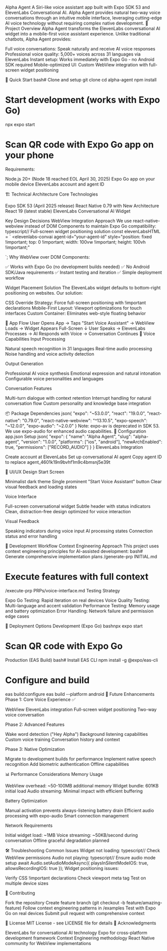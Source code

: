 Alpha Agent
A Siri-like voice assistant app built with Expo SDK 53 and ElevenLabs Conversational AI. Alpha Agent provides natural two-way voice conversations through an intuitive mobile interface, leveraging cutting-edge AI voice technology without requiring complex native development.
🎯 Project Overview
Alpha Agent transforms the ElevenLabs conversational AI widget into a mobile-first voice assistant experience. Unlike traditional chatbots, Alpha Agent provides:

Full voice conversations: Speak naturally and receive AI voice responses
Professional voice quality: 5,000+ voices across 31 languages via ElevenLabs
Instant setup: Works immediately with Expo Go - no Android SDK required
Mobile-optimized UI: Custom WebView integration with full-screen widget positioning

🚀 Quick Start
bash# Clone and setup
git clone <your-repo-url>
cd alpha-agent
npm install

# Start development (works with Expo Go)
npx expo start

# Scan QR code with Expo Go app on your phone
Requirements:

Node.js 20+ (Node 18 reached EOL April 30, 2025)
Expo Go app on your mobile device
ElevenLabs account and agent ID

🏗️ Technical Architecture
Core Technologies

Expo SDK 53 (April 2025 release)
React Native 0.79 with New Architecture
React 19 (latest stable)
ElevenLabs Conversational AI Widget

Key Design Decisions
WebView Integration Approach
We use react-native-webview instead of DOM Components to maintain Expo Go compatibility:
typescript// Full-screen widget positioning solution
const elevenLabsHTML = `
  <elevenlabs-convai 
    agent-id="your-agent-id"
    style="position: fixed !important; top: 0 !important; 
           width: 100vw !important; height: 100vh !important;"
  ></elevenlabs-convai>
`;
Why WebView over DOM Components:

✅ Works with Expo Go (no development builds needed)
✅ No Android SDK/Java requirements
✅ Instant testing and iteration
✅ Simple deployment workflow

Widget Placement Solution
The ElevenLabs widget defaults to bottom-right positioning on websites. Our solution:

CSS Override Strategy: Force full-screen positioning with !important declarations
Mobile-First Layout: Viewport optimizations for touch interfaces
Custom Container: Eliminates web-style floating behavior

📱 App Flow
User Opens App → Taps "Start Voice Assistant" → WebView Loads → Widget Appears Full-Screen
     ↓
User Speaks → ElevenLabs Processes → AI Responds with Voice → Conversation Continues
🎤 Voice Capabilities
Input Processing

Natural speech recognition in 31 languages
Real-time audio processing
Noise handling and voice activity detection

Output Generation

Professional AI voice synthesis
Emotional expression and natural intonation
Configurable voice personalities and languages

Conversation Features

Multi-turn dialogue with context retention
Interrupt handling for natural conversation flow
Custom personality and knowledge base integration

📦 Package Dependencies
json{
  "expo": "~53.0.0",
  "react": "19.0.0",
  "react-native": "0.79.0", 
  "react-native-webview": "^13.10.5",
  "expo-speech": "~12.0.0",
  "expo-audio": "~2.0.0"
}
Note: expo-av is deprecated in SDK 53. We use expo-audio for enhanced audio capabilities.
🔧 Configuration
app.json Setup
json{
  "expo": {
    "name": "Alpha Agent",
    "slug": "alpha-agent",
    "version": "1.0.0",
    "platforms": ["ios", "android"],
    "newArchEnabled": true,
    "permissions": ["RECORD_AUDIO"]
  }
}
ElevenLabs Integration

Create account at ElevenLabs
Set up conversational AI agent
Copy agent ID to replace agent_4601k19n9bvhf1m9c4bmsnj5e39t

🎨 UI/UX Design
Start Screen

Minimalist dark theme
Single prominent "Start Voice Assistant" button
Clear visual feedback and loading states

Voice Interface

Full-screen conversational widget
Subtle header with status indicators
Clean, distraction-free design optimized for voice interaction

Visual Feedback

Speaking indicators during voice input
AI processing states
Connection status and error handling

🧪 Development Workflow
Context Engineering Approach
This project uses context engineering principles for AI-assisted development:
bash# Generate comprehensive implementation plans
/generate-prp INITIAL.md

# Execute features with full context
/execute-prp PRPs/voice-interface.md
Testing Strategy

Expo Go Testing: Rapid iteration on real devices
Voice Quality Testing: Multi-language and accent validation
Performance Testing: Memory usage and battery optimization
Error Handling: Network failure and permission edge cases

🚀 Deployment Options
Development (Expo Go)
bashnpx expo start
# Scan QR code with Expo Go
Production (EAS Build)
bash# Install EAS CLI
npm install -g @expo/eas-cli

# Configure and build
eas build:configure
eas build --platform android
🔮 Future Enhancements
Phase 1: Core Voice Experience ✅

 WebView ElevenLabs integration
 Full-screen widget positioning
 Two-way voice conversation

Phase 2: Advanced Features

 Wake word detection ("Hey Alpha")
 Background listening capabilities
 Custom voice training
 Conversation history and context

Phase 3: Native Optimization

 Migrate to development builds for performance
 Implement native speech recognition
 Add biometric authentication
 Offline capabilities

📊 Performance Considerations
Memory Usage

WebView overhead: ~50-100MB additional memory
Widget bundle: 601KB initial load
Audio streaming: Minimal impact with efficient buffering

Battery Optimization

Manual activation prevents always-listening battery drain
Efficient audio processing with expo-audio
Smart connection management

Network Requirements

Initial widget load: ~1MB
Voice streaming: ~50KB/second during conversation
Offline graceful degradation planned

🛠️ Troubleshooting
Common Issues
Widget not loading:
typescript// Check WebView permissions
<WebView
  javaScriptEnabled={true}
  domStorageEnabled={true}
  mediaPlaybackRequiresUserAction={false}
/>
Audio not playing:
typescript// Ensure audio mode setup
await Audio.setAudioModeAsync({
  playsInSilentModeIOS: true,
  allowsRecordingIOS: true
});
Widget positioning issues:

Verify CSS !important declarations
Check viewport meta tag
Test on multiple device sizes

📝 Contributing

Fork the repository
Create feature branch (git checkout -b feature/amazing-feature)
Follow context engineering patterns in /examples
Test with Expo Go on real devices
Submit pull request with comprehensive context

📄 License
MIT License - see LICENSE file for details
🙏 Acknowledgments

ElevenLabs for conversational AI technology
Expo for cross-platform development framework
Context Engineering methodology
React Native community for WebView implementations
